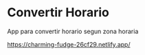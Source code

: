 <div>
  <h1>Convertir Horario</h1>
<div>
App para convertir horario segun zona horaria

https://charming-fudge-26cf29.netlify.app/
